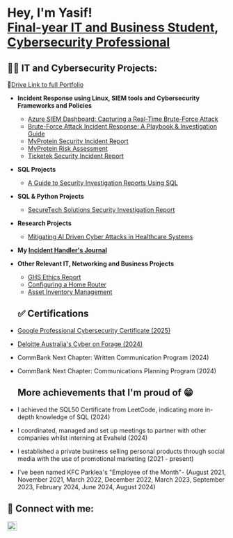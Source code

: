 <h1>Hey, I'm Yasif! <br/><a href="https://github.com/yasiffarook">Final-year IT and Business Student</a>, <a href="https://www.linkedin.com/in/yasif-farook-ab991a22b/">Cybersecurity Professional</a></h1>

<h2>👨‍💻 IT and Cybersecurity Projects:</h2>

🔗[Drive Link to full Portfolio](https://drive.google.com/drive/folders/1hRyrWp1jhQo7KIsOyUxzLpm6bDeh3j9B?usp=drive_link)

- <b>Incident Response using Linux, SIEM tools and Cybersecurity Frameworks and Policies</b>
  - [Azure SIEM Dashboard: Capturing a Real-Time Brute-Force Attack](https://github.com/YasifFarook/Azure-Sentinel-Honeypot-Analysis/tree/master)
  - [Brute-Force Attack Incident Response: A Playbook & Investigation Guide](https://github.com/YasifFarook/BruteForce-Incident-Response)
  - [MyProtein Security Incident Report](https://drive.google.com/file/d/1e1PMYOi0cgO9IVHhuv4bJg-WqMuXMBU0/view?usp=drive_link)
  - [MyProtein Risk Assessment](https://drive.google.com/file/d/1N7bV0IFIQYi-tR9fi6ORC7bKd8KJy_sE/view?usp=drive_link)
  - [Ticketek Security Incident Report](https://drive.google.com/file/d/1t8mbvVcyYF4Z06-N1CSR6a5scDf_KZjQ/view?usp=drive_link)
    
- <b>SQL Projects</b>
  - [A Guide to Security Investigation Reports Using SQL](https://drive.google.com/file/d/19dlE-qv6EiD6me5keIioV0GyTQkEW-dt/view?usp=drive_link)
    
- <b>SQL & Python Projects</b>
  - [SecureTech Solutions Security Investigation Report](https://drive.google.com/file/d/1WpL2Ks4quZyNuNkEgN5D-wjNKsRmdZXf/view?usp=drive_link)
    
- <b>Research Projects</b>
  - [Mitigating AI Driven Cyber Attacks in Healthcare Systems](https://drive.google.com/file/d/10GzRK1kfyvtfyIvMs_Hmr-FrU5KUtZ_j/view?usp=drive_link)
    
- <b>My [Incident Handler's Journal](https://docs.google.com/document/d/155Bz8yoSFVxn3LgASorGgAoTyvjGJOzTLhMJrFaAlZQ/edit?tab=t.0)</b>

- <b>Other Relevant IT, Networking and Business Projects</b>
  - [GHS Ethics Report](https://drive.google.com/file/d/1CFIZP4hg58ckon4BJtO_wZ9c2ZtInbEu/view?usp=drive_link)
  - [Configuring a Home Router](https://drive.google.com/file/d/1UvB_sdAkVrsp-chTvVLnzTrgn9I5z2ob/view?usp=drive_link)
  - [Asset Inventory Management](https://docs.google.com/spreadsheets/d/1PhkVIOr_4DhSylBjc0-cxSK6BI1s9oNqDu58tuLeQ-E/edit?usp=drive_link)
 
  <h2>✅ Certifications</h2>

- [Google Professional Cybersecurity Certificate (2025)](https://drive.google.com/file/d/1GMmSSMv34wHNIY5X3Km2PMCG_G2UKk47/view?usp=drive_link)
- [Deloitte Australia's Cyber on Forage (2024)](https://drive.google.com/file/d/1bH93txl0D2kj9nErbYDkJIWyVZGeZoAB/view?usp=drive_link)
- CommBank Next Chapter: Written Communication Program (2024)
- CommBank Next Chapter: Communications Planning Program (2024)

  <h2> More achievements that I'm proud of 😁</h2>

- I achieved the SQL50 Certificate from LeetCode, indicating more in-depth knowledge of SQL (2024)
- I coordinated, managed and set up meetings to partner with other companies whilst interning at Evaheld (2024)
- I established a private business selling personal products through social media with the use of promotional marketing (2021 - present)
- I've been named KFC Parklea's "Employee of the Month"- (August 2021, November 2021, March 2022, December 2022, March 2023, September 2023, February 2024, June 2024, August 2024) 

<h2> 🤳 Connect with me:</h2>

[<img align="left" alt="YasifFarook | LinkedIn" width="22px" src="https://cdn.jsdelivr.net/npm/simple-icons@v3/icons/linkedin.svg" />][linkedin]

[linkedin]: linkedin.com/in/yasif-farook-ab991a22b/

<!--
**joshmadakor1/joshmadakor1** is a ✨ _special_ ✨ repository because its `README.md` (this file) appears on your GitHub profile.

Here are some ideas to get you started:

- 🔭 I’m currently working on ...
- 🌱 I’m currently learning ...
- 👯 I’m looking to collaborate on ...
- 🤔 I’m looking for help with ...
- 💬 Ask me about ...
- 📫 How to reach me: ...
- 😄 Pronouns: ...
- ⚡ Fun fact: ...
-->
